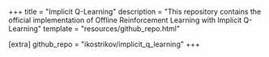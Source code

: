 +++
title = "Implicit Q-Learning"
description = "This repository contains the official implementation of Offline Reinforcement Learning with Implicit Q-Learning"
template = "resources/github_repo.html"

[extra]
github_repo = "ikostrikov/implicit_q_learning"
+++